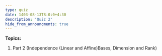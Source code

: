 ```yaml
---
type: quiz
date: 1403-08-13T8:0:0+4:30
description: 'Quiz 2'
hide_from_announcments: true
---
```

**Topics:**
1. Part 2 (Independence (Linear and Affine)Bases, Dimension and Rank)
